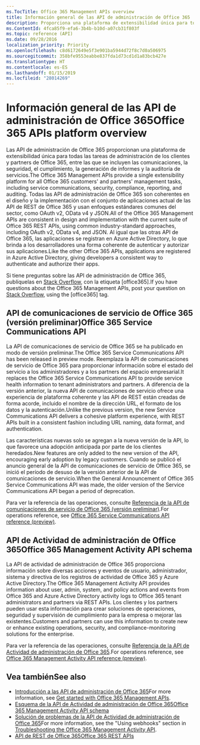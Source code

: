 ```yaml
---
ms.TocTitle: Office 365 Management APIs overview
title: Información general de las API de administración de Office 365
description: Proporciona una plataforma de extensibilidad única para todas las tareas de administración de los clientes y partners de Office 365, entre las que se incluyen las comunicaciones, la seguridad, el cumplimiento, la generación de informes y la auditoría de servicios.
ms.ContentId: 4fca85f9-efa6-3b4b-b10d-a07cb31f803f
ms.topic: reference (API)
ms.date: 09/28/2016
localization_priority: Priority
ms.openlocfilehash: c8d6172649e5f3e901ba5944d72f8c7d0a506975
ms.sourcegitcommit: 358bfe9553eabbe837fda1d73cd1d1a83bcb427e
ms.translationtype: HT
ms.contentlocale: es-ES
ms.lasthandoff: 01/15/2019
ms.locfileid: "28014269"
---
```

# <a name="office-365-management-apis-overview"></a><span data-ttu-id="9206f-103">Información general de las API de administración de Office 365</span><span class="sxs-lookup"><span data-stu-id="9206f-103">Office 365 APIs platform overview</span></span>

<span data-ttu-id="9206f-104">Las API de administración de Office 365 proporcionan una plataforma de extensibilidad única para todas las tareas de administración de los clientes y partners de Office 365, entre las que se incluyen las comunicaciones, la seguridad, el cumplimiento, la generación de informes y la auditoría de servicios.</span><span class="sxs-lookup"><span data-stu-id="9206f-104">The Office 365 Management APIs provide a single extensibility platform for all Office 365 customers' and partners' management tasks, including service communications, security, compliance, reporting, and auditing.</span></span> <span data-ttu-id="9206f-105">Todas las API de administración de Office 365 son coherentes en el diseño y la implementación con el conjunto de aplicaciones actual de las API de REST de Office 365 y usan enfoques estándares comunes del sector, como OAuth v2, OData v4 y JSON.</span><span class="sxs-lookup"><span data-stu-id="9206f-105">All of the Office 365 Management APIs are consistent in design and implementation with the current suite of Office 365 REST APIs, using common industry-standard approaches, including OAuth v2, OData v4, and JSON.</span></span> <span data-ttu-id="9206f-106">Al igual que las otras API de Office 365, las aplicaciones se registran en Azure Active Directory, lo que brinda a los desarrolladores una forma coherente de autenticar y autorizar sus aplicaciones.</span><span class="sxs-lookup"><span data-stu-id="9206f-106">Like the other Office 365 APIs, applications are registered in Azure Active Directory, giving developers a consistent way to authenticate and authorize their apps.</span></span>

<span data-ttu-id="9206f-107">Si tiene preguntas sobre las API de administración de Office 365, publíquelas en [Stack Overflow](http://stackoverflow.com/tags/office365), con la etiqueta [office365].</span><span class="sxs-lookup"><span data-stu-id="9206f-107">If you have questions about the Office 365 Management APIs, post your question on [Stack Overflow](http://stackoverflow.com/tags/office365), using the [office365] tag.</span></span>

## <a name="office-365-service-communications-api-preview"></a><span data-ttu-id="9206f-108">API de comunicaciones de servicio de Office 365 (versión preliminar)</span><span class="sxs-lookup"><span data-stu-id="9206f-108">Office 365 Service Communications API</span></span>

<span data-ttu-id="9206f-109">La API de comunicaciones de servicio de Office 365 se ha publicado en modo de versión preliminar.</span><span class="sxs-lookup"><span data-stu-id="9206f-109">The Office 365 Service Communications API has been released in preview mode.</span></span> <span data-ttu-id="9206f-110">Reemplaza la API de comunicaciones de servicio de Office 365 para proporcionar información sobre el estado del servicio a los administradores y a los partners del espacio empresarial.</span><span class="sxs-lookup"><span data-stu-id="9206f-110">It replaces the Office 365 Service Communications API to provide service health information to tenant administrators and partners.</span></span> <span data-ttu-id="9206f-111">A diferencia de la versión anterior, la nueva API de comunicaciones de servicio ofrece una experiencia de plataforma coherente y las API de REST están creadas de forma acorde, incluido el nombre de la dirección URL, el formato de los datos y la autenticación.</span><span class="sxs-lookup"><span data-stu-id="9206f-111">Unlike the previous version, the new Service Communications API delivers a cohesive platform experience, with REST APIs built in a consistent fashion including URL naming, data format, and authentication.</span></span>

<span data-ttu-id="9206f-112">Las características nuevas solo se agregan a la nueva versión de la API, lo que favorece una adopción anticipada por parte de los clientes heredados.</span><span class="sxs-lookup"><span data-stu-id="9206f-112">New features are only added to the new version of the API, encouraging early adoption by legacy customers.</span></span> <span data-ttu-id="9206f-113">Cuando se publicó el anuncio general de la API de comunicaciones de servicio de Office 365, se inició el período de desuso de la versión anterior de la API de comunicaciones de servicio.</span><span class="sxs-lookup"><span data-stu-id="9206f-113">When the General Announcement of Office 365 Service Communications API was made, the older version of the Service Communications API began a period of deprecation.</span></span> 

<span data-ttu-id="9206f-114">Para ver la referencia de las operaciones, consulte [Referencia de la API de comunicaciones de servicio de Office 365 (versión preliminar)](office-365-service-communications-api-reference.md).</span><span class="sxs-lookup"><span data-stu-id="9206f-114">For operations reference, see [Office 365 Service Communications API reference (preview)](office-365-service-communications-api-reference.md).</span></span>


## <a name="office-365-management-activity-api"></a><span data-ttu-id="9206f-115">API de Actividad de administración de Office 365</span><span class="sxs-lookup"><span data-stu-id="9206f-115">Office 365 Management Activity API schema</span></span>

<span data-ttu-id="9206f-116">La API de actividad de administración de Office 365 proporciona información sobre diversas acciones y eventos de usuario, administrador, sistema y directiva de los registros de actividad de Office 365 y Azure Active Directory.</span><span class="sxs-lookup"><span data-stu-id="9206f-116">The Office 365 Management Activity API provides information about user, admin, system, and policy actions and events from Office 365 and Azure Active Directory activity logs to Office 365 tenant administrators and partners via REST APIs.</span></span> <span data-ttu-id="9206f-117">Los clientes y los partners pueden usar esta información para crear soluciones de operaciones, seguridad y supervisión de cumplimiento para la empresa o mejorar las existentes.</span><span class="sxs-lookup"><span data-stu-id="9206f-117">Customers and partners can use this information to create new or enhance existing operations, security, and compliance-monitoring solutions for the enterprise.</span></span> 

<span data-ttu-id="9206f-118">Para ver la referencia de las operaciones, consulte [Referencia de la API de Actividad de administración de Office 365](office-365-management-activity-api-reference.md).</span><span class="sxs-lookup"><span data-stu-id="9206f-118">For operations reference, see [Office 365 Management Activity API reference (preview)](office-365-management-activity-api-reference.md).</span></span>

## <a name="see-also"></a><span data-ttu-id="9206f-119">Vea también</span><span class="sxs-lookup"><span data-stu-id="9206f-119">See also</span></span>

- <span data-ttu-id="9206f-120">[Introducción a las API de administración de Office 365](get-started-with-office-365-management-apis.md)</span><span class="sxs-lookup"><span data-stu-id="9206f-120">For more information, see [Get started with Office 365 Management APIs](get-started-with-office-365-management-apis.md).</span></span>
- [<span data-ttu-id="9206f-121">Esquema de la API de Actividad de administración de Office 365</span><span class="sxs-lookup"><span data-stu-id="9206f-121">Office 365 Management Activity API schema</span></span>](office-365-management-activity-api-schema.md)
- <span data-ttu-id="9206f-122">[Solución de problemas de la API de Actividad de administración de Office 365](troubleshooting-the-office-365-management-activity-api.md)</span><span class="sxs-lookup"><span data-stu-id="9206f-122">For more information, see the "Using webhooks" section in [Troubleshooting the Office 365 Management Activity API](troubleshooting-the-office-365-management-activity-api.md).</span></span>
- [<span data-ttu-id="9206f-123">API de REST de Office 365</span><span class="sxs-lookup"><span data-stu-id="9206f-123">Office 365 REST APIs</span></span>](https://docs.microsoft.com/es-ES/previous-versions/office/office-365-api/how-to/platform-development-overview)

